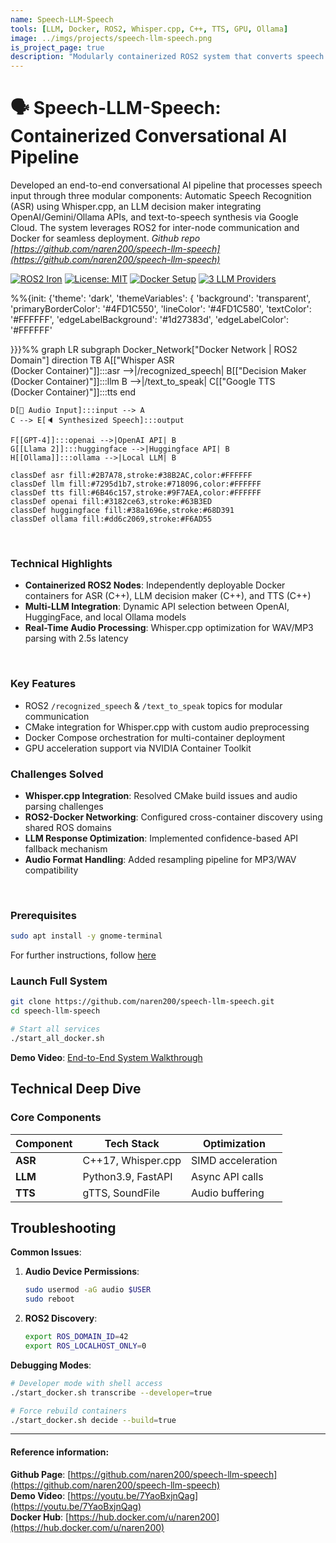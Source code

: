```yaml
---
name: Speech-LLM-Speech
tools: [LLM, Docker, ROS2, Whisper.cpp, C++, TTS, GPU, Ollama]
image: ../imgs/projects/speech-llm-speech.png
is_project_page: true
description: "Modularly containerized ROS2 system that converts speech to text, processes it through multiple LLMs, and responds with synthesized speech."
---
```


# 🗣️ Speech-LLM-Speech: Containerized Conversational AI Pipeline

Developed an end-to-end conversational AI pipeline that processes speech input through three modular components: Automatic Speech Recognition (ASR) using Whisper.cpp, an LLM decision maker integrating OpenAI/Gemini/Ollama APIs, and text-to-speech synthesis via Google Cloud. The system leverages ROS2 for inter-node communication and Docker for seamless deployment.
*Github repo [https://github.com/naren200/speech-llm-speech](https://github.com/naren200/speech-llm-speech)*  

[![ROS2 Iron](https://img.shields.io/badge/ROS2-Iron-%230A2FF1)](https://docs.ros.org/en/iron/)
[![License: MIT](https://img.shields.io/badge/License-MIT-yellow.svg)](https://opensource.org/licenses/MIT)
[![Docker Setup](https://img.shields.io/badge/Docker-3--container%20setup-informational)](https://hub.docker.com/u/naren200)
[![3 LLM Providers](https://img.shields.io/badge/LLM_Providers-3-success)]()


<div class="mermaid">
%%{init: {'theme': 'dark', 'themeVariables': {
  'background': 'transparent',
  'primaryBorderColor': '#4FD1C550',
  'lineColor': '#4FD1C580',
  'textColor': '#FFFFFF',
  'edgeLabelBackground': '#1d27383d', 
  'edgeLabelColor': '#FFFFFF'

}}}%%
graph LR
    subgraph Docker_Network["Docker Network | ROS2 Domain"]
        direction TB
        A[["Whisper ASR<br/>(Docker Container)"]]:::asr -->|/recognized_speech| B[["Decision Maker<br/>(Docker Container)"]]:::llm
        B -->|/text_to_speak| C[["Google TTS<br/>(Docker Container)"]]:::tts
    end

    D[🎤 Audio Input]:::input --> A
    C --> E[🔈 Synthesized Speech]:::output
    
    F[[GPT-4]]:::openai -->|OpenAI API| B
    G[[Llama 2]]:::huggingface -->|Huggingface API| B
    H[[Ollama]]:::ollama -->|Local LLM| B

    classDef asr fill:#2B7A78,stroke:#38B2AC,color:#FFFFFF
    classDef llm fill:#7295d1b7,stroke:#718096,color:#FFFFFF
    classDef tts fill:#6B46c157,stroke:#9F7AEA,color:#FFFFFF
    classDef openai fill:#3182ce63,stroke:#63B3ED
    classDef huggingface fill:#38a1696e,stroke:#68D391
    classDef ollama fill:#dd6c2069,stroke:#F6AD55
    
</div>


<script> 
  // Initialize Mermaid after DOM load
  document.addEventListener('DOMContentLoaded', function() {
    mermaid.initialize({startOnLoad:true, theme:'dark'});
  });
</script>

<br>

### Technical Highlights

- **Containerized ROS2 Nodes**: Independently deployable Docker containers for ASR (C++), LLM decision maker (C++), and TTS (C++)
- **Multi-LLM Integration**: Dynamic API selection between OpenAI, HuggingFace, and local Ollama models
- **Real-Time Audio Processing**: Whisper.cpp optimization for WAV/MP3 parsing with 2.5s latency

<br>


<div class="row">
<div class="col" markdown="1">

### Key Features
- ROS2 `/recognized_speech` & `/text_to_speak` topics for modular communication
- CMake integration for Whisper.cpp with custom audio preprocessing
- Docker Compose orchestration for multi-container deployment
- GPU acceleration support via NVIDIA Container Toolkit

</div>
<div class="col" markdown="1">

### Challenges Solved
- **Whisper.cpp Integration**: Resolved CMake build issues and audio parsing challenges
- **ROS2-Docker Networking**: Configured cross-container discovery using shared ROS domains
- **LLM Response Optimization**: Implemented confidence-based API fallback mechanism
- **Audio Format Handling**: Added resampling pipeline for MP3/WAV compatibility

</div>
</div>

<br>


### Prerequisites

```bash
sudo apt install -y gnome-terminal 
```
For further instructions, follow [here](https://github.com/naren200/speech-llm-speech?tab=readme-ov-file#dependencies-installation-guide) 

### Launch Full System

```bash
git clone https://github.com/naren200/speech-llm-speech.git
cd speech-llm-speech

# Start all services
./start_all_docker.sh
```

**Demo Video**: [End-to-End System Walkthrough](https://youtu.be/7YaoBxjnQag)

## Technical Deep Dive

### Core Components

| Component | Tech Stack | Optimization |
|-----------|------------|--------------|
| **ASR** | C++17, Whisper.cpp | SIMD acceleration |
| **LLM** | Python3.9, FastAPI | Async API calls |
| **TTS** | gTTS, SoundFile | Audio buffering |


## Troubleshooting

**Common Issues**:

1. **Audio Device Permissions**:
   ```bash
   sudo usermod -aG audio $USER
   sudo reboot
   ```

2. **ROS2 Discovery**:
   ```bash
   export ROS_DOMAIN_ID=42
   export ROS_LOCALHOST_ONLY=0
   ```

**Debugging Modes**:

```bash
# Developer mode with shell access
./start_docker.sh transcribe --developer=true

# Force rebuild containers
./start_docker.sh decide --build=true
```


---


#### Reference information:

**Github Page**: [https://github.com/naren200/speech-llm-speech](https://github.com/naren200/speech-llm-speech)  
**Demo Video**: [https://youtu.be/7YaoBxjnQag](https://youtu.be/7YaoBxjnQag)  
**Docker Hub**: [https://hub.docker.com/u/naren200](https://hub.docker.com/u/naren200)



<script src="https://cdn.jsdelivr.net/npm/mermaid@10/dist/mermaid.min.js"></script>
